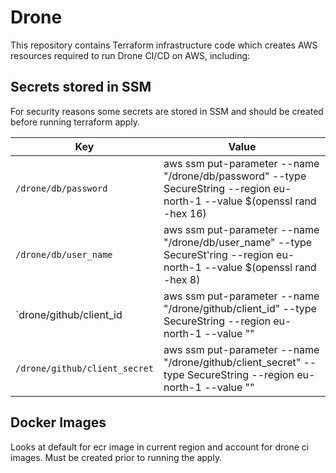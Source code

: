 # Drone

This repository contains Terraform infrastructure code which creates AWS resources required to run Drone CI/CD on AWS, including:

## Secrets stored in SSM

For security reasons some secrets are stored in SSM and should be created before running terraform apply.

| Key | Value | 
|---|---|
| `/drone/db/password` |  aws ssm put-parameter --name "/drone/db/password" --type SecureString --region eu-north-1 --value $(openssl rand -hex 16) |
| `/drone/db/user_name` |  aws ssm put-parameter --name "/drone/db/user_name" --type SecureSt'ring --region eu-north-1 --value $(openssl rand -hex 8) |
| `drone/github/client_id | aws ssm put-parameter --name "/drone/github/client_id" --type SecureString --region eu-north-1 --value "<CUSTOM VALUE>" |
| `/drone/github/client_secret` | aws ssm put-parameter --name "/drone/github/client_secret" --type SecureString --region eu-north-1 --value "<CUSTOM VALUE>" |

## Docker Images 

Looks at default for ecr image in current region and account for drone ci images. Must be created prior to running the apply.